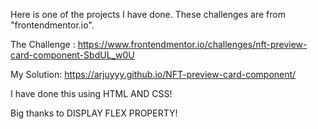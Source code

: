 Here is one of the projects I have done. These challenges are from "frontendmentor.io".

The Challenge : https://www.frontendmentor.io/challenges/nft-preview-card-component-SbdUL_w0U

My Solution: https://arjuyyy.github.io/NFT-preview-card-component/

I have done this using HTML AND CSS!

Big thanks to DISPLAY FLEX PROPERTY!
